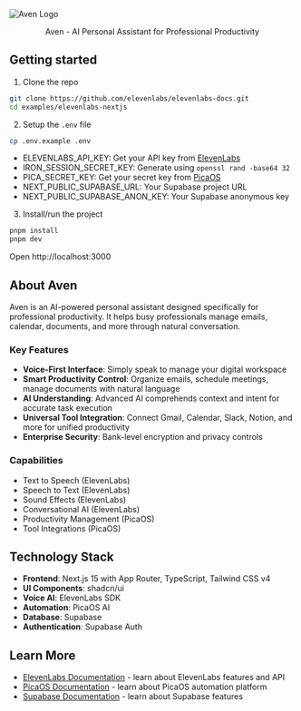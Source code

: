 ![Aven Logo](https://github.com/user-attachments/assets/615d8a31-c5b0-43b6-8fb9-3f52132ff76e)

<p align="center">
  Aven - AI Personal Assistant for Professional Productivity
</p>

## Getting started

1. Clone the repo

```bash
git clone https://github.com/elevenlabs/elevenlabs-docs.git
cd examples/elevenlabs-nextjs
```

2. Setup the `.env` file

```bash
cp .env.example .env
```

- ELEVENLABS_API_KEY: Get your API key from [ElevenLabs](https://elevenlabs.io/app/settings/api-keys)
- IRON_SESSION_SECRET_KEY: Generate using `openssl rand -base64 32`
- PICA_SECRET_KEY: Get your secret key from [PicaOS](https://pica.ai)
- NEXT_PUBLIC_SUPABASE_URL: Your Supabase project URL
- NEXT_PUBLIC_SUPABASE_ANON_KEY: Your Supabase anonymous key

3. Install/run the project

```bash
pnpm install
pnpm dev
```

Open http://localhost:3000

## About Aven

Aven is an AI-powered personal assistant designed specifically for professional productivity. It helps busy professionals manage emails, calendar, documents, and more through natural conversation.

### Key Features

- **Voice-First Interface**: Simply speak to manage your digital workspace
- **Smart Productivity Control**: Organize emails, schedule meetings, manage documents with natural language
- **AI Understanding**: Advanced AI comprehends context and intent for accurate task execution
- **Universal Tool Integration**: Connect Gmail, Calendar, Slack, Notion, and more for unified productivity
- **Enterprise Security**: Bank-level encryption and privacy controls

### Capabilities

- Text to Speech (ElevenLabs)
- Speech to Text (ElevenLabs)
- Sound Effects (ElevenLabs)
- Conversational AI (ElevenLabs)
- Productivity Management (PicaOS)
- Tool Integrations (PicaOS)

## Technology Stack

- **Frontend**: Next.js 15 with App Router, TypeScript, Tailwind CSS v4
- **UI Components**: shadcn/ui
- **Voice AI**: ElevenLabs SDK
- **Automation**: PicaOS AI
- **Database**: Supabase
- **Authentication**: Supabase Auth

## Learn More

- [ElevenLabs Documentation](https://elevenlabs.io/docs) - learn about ElevenLabs features and API
- [PicaOS Documentation](https://docs.pica.ai) - learn about PicaOS automation platform
- [Supabase Documentation](https://supabase.com/docs) - learn about Supabase features